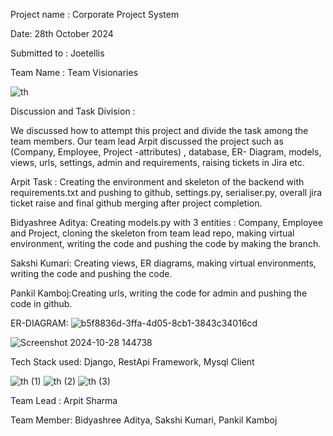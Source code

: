 Project name : Corporate Project System

Date: 28th October 2024

Submitted to : Joetellis

Team Name : Team Visionaries

![th](https://github.com/user-attachments/assets/40bab1c7-5502-457e-9da9-f5a5cb0d6a43)

Discussion and Task Division : 

We discussed how to attempt this project and divide the task among the team members. Our team lead Arpit discussed the project such as (Company, Employee, Project -attributes) , database, ER- Diagram, models, views, urls, settings, admin and requirements, raising tickets in Jira etc.

Arpit Task :  Creating  the environment and skeleton of the backend with requirements.txt and pushing to github, settings.py, serialiser.py, overall jira ticket raise and final github merging after project completion.

Bidyashree Aditya: Creating models.py with 3 entities : Company, Employee and Project, cloning the skeleton from team lead repo, making virtual environment, writing the code and pushing the code by making the branch.

Sakshi Kumari: Creating views, ER diagrams, making virtual environments, writing the code and pushing the code.

Pankil Kamboj:Creating urls, writing the code for admin and pushing the code in github. 



ER-DIAGRAM: 
![b5f8836d-3ffa-4d05-8cb1-3843c34016cd](https://github.com/user-attachments/assets/f156b0b3-4db4-4ba7-a327-f1e5a72f36e7)

![Screenshot 2024-10-28 144738](https://github.com/user-attachments/assets/9d1df470-826e-4ce9-b1d5-403df5f04bb0)



Tech Stack used: Django, RestApi Framework, Mysql Client

![th (1)](https://github.com/user-attachments/assets/5d6607e0-ff8d-44bb-a178-0008929ba064)
![th (2)](https://github.com/user-attachments/assets/031c6a31-821e-4595-be46-8e09f773059e)
![th (3)](https://github.com/user-attachments/assets/c05514e6-55cc-4a23-a1b7-a0592b3fb476)



Team Lead : Arpit Sharma

Team Member: Bidyashree Aditya, Sakshi Kumari, Pankil Kamboj

